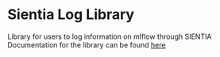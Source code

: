 # Sientia Log Library
Library for users to log information on mlflow through SIENTIA
Documentation for the library can be found [here](https://psychic-waddle-7kwrrmw.pages.github.io/)

